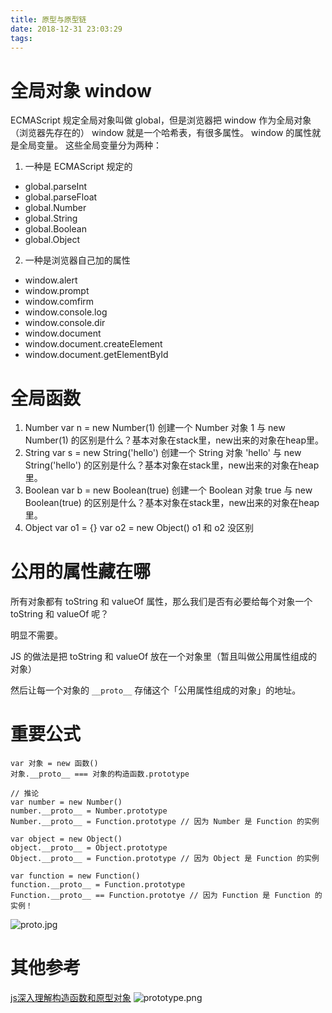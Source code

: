 ```yaml
---
title: 原型与原型链
date: 2018-12-31 23:03:29
tags:
---
```


# 全局对象 window

ECMAScript 规定全局对象叫做 global，但是浏览器把 window 作为全局对象（浏览器先存在的）
window 就是一个哈希表，有很多属性。
window 的属性就是全局变量。
这些全局变量分为两种：

1. 一种是 ECMAScript 规定的
* global.parseInt
* global.parseFloat
* global.Number
* global.String
* global.Boolean
* global.Object

2. 一种是浏览器自己加的属性
* window.alert
* window.prompt
* window.comfirm
* window.console.log
* window.console.dir
* window.document
* window.document.createElement
* window.document.getElementById

# 全局函数

1. Number
var n = new Number(1) 创建一个 Number 对象
1 与 new Number(1) 的区别是什么？基本对象在stack里，new出来的对象在heap里。
2. String
var s = new String('hello') 创建一个 String 对象
'hello' 与 new String('hello') 的区别是什么？基本对象在stack里，new出来的对象在heap里。
3. Boolean
var b = new Boolean(true) 创建一个 Boolean 对象
true 与 new Boolean(true) 的区别是什么？基本对象在stack里，new出来的对象在heap里。
4. Object
var o1 = {}
var o2 = new Object()
o1 和 o2 没区别

# 公用的属性藏在哪
所有对象都有 toString 和 valueOf 属性，那么我们是否有必要给每个对象一个 toString 和 valueOf 呢？

明显不需要。

JS 的做法是把 toString 和 valueOf 放在一个对象里（暂且叫做公用属性组成的对象）

然后让每一个对象的 `__proto__` 存储这个「公用属性组成的对象」的地址。

# 重要公式

```
var 对象 = new 函数()
对象.__proto__ === 对象的构造函数.prototype

// 推论
var number = new Number()
number.__proto__ = Number.prototype
Number.__proto__ = Function.prototype // 因为 Number 是 Function 的实例

var object = new Object()
object.__proto__ = Object.prototype
Object.__proto__ = Function.prototype // 因为 Object 是 Function 的实例

var function = new Function()
function.__proto__ = Function.prototype
Function.__proto__ == Function.prototye // 因为 Function 是 Function 的实例！
```
![proto.jpg](https://i.loli.net/2018/12/31/5c2a32eecd55e.jpg)

# 其他参考
[js深入理解构造函数和原型对象](https://www.cnblogs.com/thonrt/p/5900510.html)
![prototype.png](https://i.loli.net/2018/12/31/5c2a32ee91e53.png)
